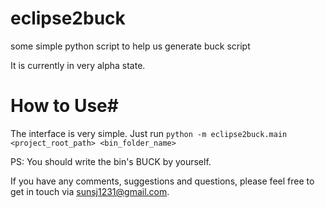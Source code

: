 eclipse2buck
============

some simple python script to help us generate buck script

It is currently in very alpha state.

# How to Use#
The interface is very simple. Just run `python -m eclipse2buck.main <project_root_path> <bin_folder_name>`

PS: You should write the bin's BUCK by yourself.

If you have any comments, suggestions and questions, please feel free to get in touch via sunsj1231@gmail.com.
